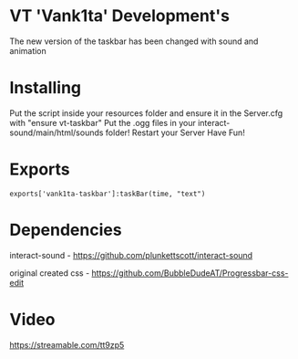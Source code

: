 # VT 'Vank1ta' Development's

The new version of the taskbar has been changed with sound and animation


# Installing
Put the script inside your resources folder and ensure it in the Server.cfg with "ensure vt-taskbar"
Put the .ogg files in your interact-sound/main/html/sounds folder!
Restart your Server
Have Fun!

# Exports
```
exports['vank1ta-taskbar']:taskBar(time, "text")
```

# Dependencies
interact-sound - https://github.com/plunkettscott/interact-sound

original created css - https://github.com/BubbleDudeAT/Progressbar-css-edit

# Video
https://streamable.com/tt9zp5
